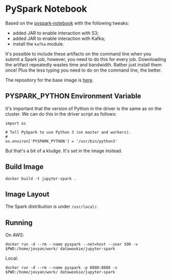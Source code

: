 # PySpark Notebook

Based on the [pyspark-notebook](https://hub.docker.com/r/jupyter/pyspark-notebook/) with the following tweaks:

- added JAR to enable interaction with S3;
- added JAR to enable interaction with Kafka;
- install the `kafka` module.

It's possible to include these artifacts on the command line when you submit a Spark job, however, you need to do this for every job. Downloading the artifact repeatedly wastes time and bandwidth. Rather just install them once! Plus the less typing you need to do on the command line, the better.

The repository for the base image is [here](https://github.com/jupyter/docker-stacks).

## PYSPARK_PYTHON Environment Variable

It's important that the version of Python in the driver is the same as on the cluster. We can do this in the driver script as follows:

```
import os

# Tell PySpark to use Python 3 (on master and workers).
#
os.environ['PYSPARK_PYTHON'] = '/usr/bin/python3'
```

But that's a bit of a kludge. It's set in the image instead.

## Build Image

```
docker build -t jupyter-spark .
```

## Image Layout

The Spark distribution is under `/usr/local/`.

## Running

On AWS:

```
docker run -d --rm --name pyspark --net=host --user 500 -v $PWD:/home/jovyan/work/ datawookie/jupyter-spark
```

Local:

```
docker run -d --rm --name pyspark -p 8888:8888 -v $PWD:/home/jovyan/work/ datawookie/jupyter-spark
```
